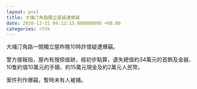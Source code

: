 ```yaml
---
layout: post
title: 大埔汀角路獨立屋疑遭爆竊
date: 2020-12-31 04:12:15.000000000 +08:00
categories: rthk
---
```


大埔汀角路一間獨立屋昨晚10時許懷疑遭爆竊。

警方接報指，屋內有搜掠痕跡，經初步點算，遺失總值約34萬元的首飾及金器、10隻約值10萬元的手錶、約15萬元現金及約2萬元人民幣。

案件列作爆竊，暫時未有人被捕。
